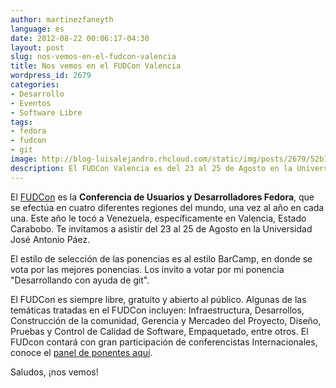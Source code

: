 ```yaml
---
author: martinezfaneyth
language: es
date: 2012-08-22 00:06:17-04:30
layout: post
slug: nos-vemos-en-el-fudcon-valencia
title: Nos vemos en el FUDCon Valencia
wordpress_id: 2679
categories:
- Desarrollo
- Eventos
- Software Libre
tags:
- fedora
- fudcon
- git
image: http://blog-luisalejandro.rhcloud.com/static/img/posts/2679/52b713e006d616e26791c122eee35fe4.jpg
description: El FUDCon Valencia es del 23 al 25 de Agosto en la Universidad José Antonio Páez.
---
```


El [FUDCon](http://www.fudconlatam.org/) es la **Conferencia de Usuarios y Desarrolladores Fedora**, que se efectúa en cuatro diferentes regiones del mundo, una vez al año en cada una. Este año le tocó a Venezuela, específicamente en Valencia, Estado Carabobo. Te invitamos a asistir del 23 al 25 de Agosto en la Universidad José Antonio Páez.

El estilo de selección de las ponencias es al estilo BarCamp, en donde se vota por las mejores ponencias. Los invito a votar por mi ponencia "Desarrollando con ayuda de git".

El FUDCon es siempre libre, gratuito y abierto al público. Algunas de las temáticas tratadas en el FUDCon incluyen: Infraestructura, Desarrollos, Construcción de la comunidad, Gerencia y Mercadeo del Proyecto, Diseño, Pruebas y Control de Calidad de Software, Empaquetado, entre otros. El FUDcon contará con gran participación de conferencistas Internacionales, conoce el [panel de ponentes aquí](http://fudconlatam.org/speakers).

Saludos, ¡nos vemos!
